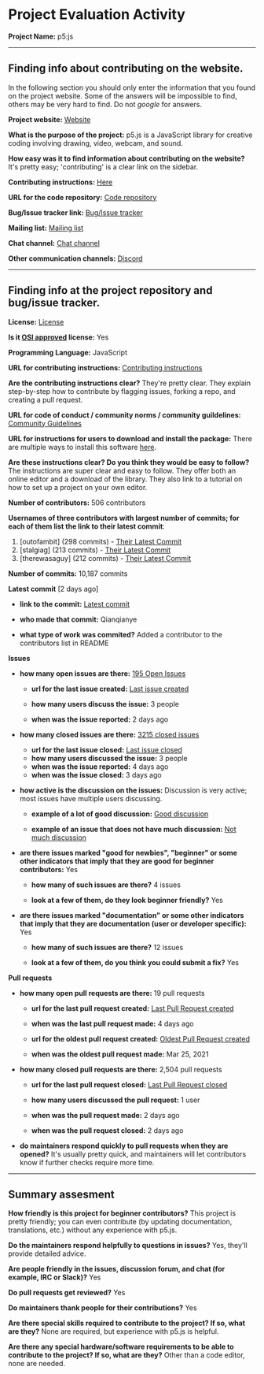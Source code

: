 # Project Evaluation Activity



__Project Name:__  p5:js


---

## Finding info about contributing on the website.

In the following section you should only enter the information that you
found on the project website. Some of the answers will be impossible to find, others
may be very hard to find. Do not _google_ for answers.

__Project website:__ [Website](https://p5js.org/)


__What is the purpose of the project:__ p5.js is a JavaScript library for creative coding involving drawing, video, webcam, and sound.

__How easy was it to find information about contributing on the website?__ It's pretty easy; 'contributing' is a clear link on the sidebar.

__Contributing instructions:__ [Here](https://p5js.org/contributor-docs/#/) 

__URL for the code repository:__ [Code repository](https://github.com/processing/p5.js)

__Bug/Issue tracker link:__ [Bug/Issue tracker](https://github.com/processing/p5.js/issues)

__Mailing list:__ [Mailing list](https://p5js.org/community/)

__Chat channel:__ [Chat channel](https://discourse.processing.org/c/p5js/10)

__Other communication channels:__ 
[Discord](https://discord.com/invite/SHQ8dH25r9)

---

## Finding info at the project repository and bug/issue tracker.

__License:__ [License](https://github.com/processing/p5.js/blob/main/license.txt)

__Is it [OSI approved](https://opensource.org/licenses/alphabetical) license:__ Yes

__Programming Language:__ JavaScript

__URL for contributing instructions:__ [Contributing instructions](https://p5js.org/contributor-docs/#/./contributor_guidelines)

__Are the contributing instructions clear?__ They're pretty clear. They explain step-by-step how to contribute by flagging issues, forking a repo, and creating a pull request.

__URL for code of conduct / community norms / community guildelines:__ [Community Guidelines](https://p5js.org/community/)

__URL for instructions for users to download and install the package:__ There are multiple ways to install this software [here](https://p5js.org/download/). 


__Are these instructions clear? Do you think they would be easy to follow?__ The instructions are super clear and easy to follow. They offer both an online editor and a download of the library. They also link to a tutorial on how to set up a project on your own editor.

__Number of contributors:__ 506 contributors


__Usernames of three contributors with largest number of commits; for
each of them list the link to their latest commit__:

1. [outofambit] (298 commits) - [Their Latest Commit](https://github.com/processing/p5.js/commit/f932352533264e815e65704c6c35399ad7270311)
2. [stalgiag] (213 commits) - [Their Latest Commit](https://github.com/processing/p5.js/commit/7968a8cf9054b0c692186e80f842c8a7e6d9d3c6)
3. [therewasaguy] (212 commits) - [Their Latest Commit](https://github.com/processing/p5.js/commit/f36d825f435e15adbf3969c615ea6e2b04bfe635)


__Number of commits:__ 10,187 commits

__Latest commit__ [2 days ago] 

- __link to the commit:__ [Latest commit](https://github.com/processing/p5.js/commit/3d39555e5e8e91c1116486cc36d6f3d14c83f345)

- __who made that commit:__ Qianqianye

- __what type of work was commited?__ Added a contributor to the contributors list in README


__Issues__

- __how many open issues are there:__ [195 Open Issues](https://github.com/processing/p5.js/issues)

    - __url for the last issue created:__ [Last issue created](https://github.com/processing/p5.js/issues/6038)

    - __how many users discuss the issue:__ 3 people
    
    - __when was the issue reported:__ 2 days ago
    

- __how many closed issues are there:__ [3215 closed issues](https://github.com/processing/p5.js/issues?q=is%3Aissue+is%3Aclosed)
    - __url for the last issue closed:__ [Last issue closed](https://github.com/processing/p5.js/issues/6034)
    - __how many users discussed the issue:__ 3 people
    - __when was the issue reported:__ 4 days ago
    - __when was the issue closed:__ 3 days ago

- __how active is the discussion on the issues:__ Discussion is very active; most issues have multiple users discussing.

    - __example of a lot of good discussion:__ [Good discussion](https://github.com/processing/p5.js/issues/6013)
    
    - __example of an issue that does not have much discussion:__ [Not much discussion](https://github.com/processing/p5.js/issues/5998)



- __are there issues marked "good for newbies", "beginner" or some other indicators that imply that they are good for beginner contributors:__ Yes

    - __how many of such issues are there?__ 4 issues
    
    - __look at a few of them, do they look beginner friendly?__ Yes



- __are there issues marked "documentation" or some other indicators that imply that they are documentation (user or developer specific):__ Yes

    - __how many of such issues are there?__ 12 issues
    
    - __look at a few of them, do you think you could submit a fix?__ Yes



__Pull requests__

- __how many open pull requests are there:__ 19 pull requests

    - __url for the last pull request created:__ [Last Pull Request created](https://github.com/processing/p5.js/pull/6035)
    
    - __when was the last pull request made:__ 4 days ago

    - __url for the oldest pull request created:__ [Oldest Pull Request created](https://github.com/processing/p5.js/pull/5127)
    
    - __when was the oldest pull request made:__ Mar 25, 2021

- __how many closed pull requests are there:__ 2,504 pull requests

    - __url for the last pull request closed:__ [Last Pull Request closed](https://github.com/processing/p5.js/pull/6041)
    
    - __how many users discussed the pull request:__ 1 user
    
    - __when was the pull request made:__  2 days ago
    
    - __when was the pull request closed:__ 2 days ago
    

- __do maintainers respond quickly to pull requests when they are opened?__ It's usually pretty quick, and maintainers will let contributors know if further checks require more time.





---


## Summary assesment
__How friendly is this project for beginner contributors?__ This project is pretty friendly; you can even contribute (by updating documentation, translations, etc.) without any experience with p5.js.




__Do the maintainers respond helpfully to questions in issues?__ Yes, they'll provide detailed advice.



__Are people friendly in the issues, discussion forum, and chat (for example, IRC or Slack)?__ Yes




__Do pull requests get reviewed?__ Yes



__Do maintainers thank people for their contributions?__ Yes



__Are there special skills required to contribute to the project? If so, what are they?__ None are required, but experience with p5.js is helpful.



__Are there any special hardware/software requirements to be able to contribute to the project? If so, what are they?__ Other than a code editor, none are needed.

